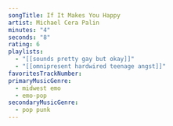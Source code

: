 ```yaml
---
songTitle: If It Makes You Happy
artist: Michael Cera Palin
minutes: "4"
seconds: "8"
rating: 6
playlists:
  - "[[sounds pretty gay but okay]]"
  - "[[omnipresent hardwired teenage angst]]"
favoritesTrackNumber:
primaryMusicGenre:
  - midwest emo
  - emo-pop
secondaryMusicGenre:
  - pop punk
---
```

